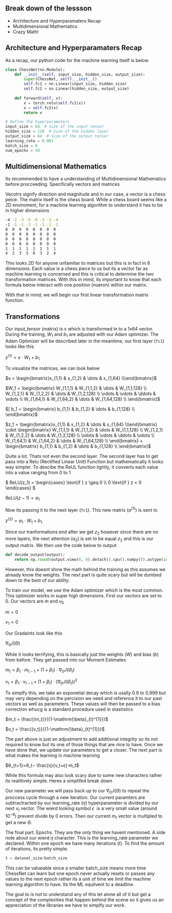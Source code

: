 
## Break down of the lessson

- Architecture and Hyperparamaters Recap
- Multidimensional Mathematics
- Crazy Math!

## Architecture and Hyperparamaters Recap

As a recap, our python code for the machine learning itself is below. 
```python
class ChessNet(nn.Module):
    def __init__(self, input_size, hidden_size, output_size):
        super(ChessNet, self).__init__()
        self.fc1 = nn.Linear(input_size, hidden_size)
        self.fc2 = nn.Linear(hidden_size, output_size)
    
    def forward(self, x):
        x = torch.relu(self.fc1(x))
        x = self.fc2(x)
        return x

# Define the hyperparameters
input_size = 64  # Size of the input tensor
hidden_size = 128  # Size of the hidden layer
output_size = 64  # Size of the output tensor
learning_rate = 0.001
batch_size = 8
num_epochs = 50
```
## Multidimensional Mathematics

Its recommended to have a understanding of Multidimensional Mathematics before procceeding. Specifically vectors and matrices

Vecotrs signify direction and magnitude and in our case, a vector is a chess peice. The matrix itself is the chess board. While a chess board seems like a 2D enviroment, for a machine learning algorithm to understand it has to be in higher dimensions
```bash
-4 -2 -3 -5 -6 -3 -2 -4
-1 -1 -1 -1 -1 -1 -1 -1
0  0  0  0  0  0  0  0
0  0  0  0  0  0  0  0
0  0  0  0  0  0  0  0
0  0  0  0  0  0  0  0
1  1  1  1  1  1  1  1
4  2  3  5  6  3  2  4
```
This looks 2D for anyone unfamiliar to matrices but this is in fact in 8 dimensions. Each value is a chess piece to us but its a vector far as machine learning is concerned and this is critical to determine the two transformation matrices. With this in mind, its important to know that each formula below interact with one position (nueron) within our matrix.

With that in mind, we will begin our first linear transformation matrix function.

## Transformations

Our input_tensor (matrix) is $`x`$ which is transformed in to a 1x64 vector. During the training, $`W_1`$ and $`b_1`$ are adjusted with our Adam optimizer. The Adam Optimizer will be described later in the meantime, our first layer (`fc1`) looks like this

$`
z^{(1)} = x \cdot W_1 + b_1
`$

To visualize the matrices, we can look below

$`x = \begin{bmatrix}x_{1,1} & x_{1,2} & \dots & x_{1,64} \\\end{bmatrix}`$

$`W_1 = \begin{bmatrix}
W_{1,1,1} & W_{1,1,2} & \dots & W_{1,1,128} \\
W_{1,2,1} & W_{1,2,2} & \dots & W_{1,2,128} \\
\vdots & \vdots & \ddots & \vdots \\
W_{1,64,1} & W_{1,64,2} & \dots & W_{1,64,128} \\
\end{bmatrix}`$

$`[ b_1 = \begin{bmatrix}
b_{1,1} & b_{1,2} & \dots & b_{1,128} \\
\end{bmatrix}`$

$`z_1 = \begin{bmatrix}x_{1,1} & x_{1,2} & \dots & x_{1,64} \\\end{bmatrix} \cdot \begin{bmatrix}
W_{1,1,1} & W_{1,1,2} & \dots & W_{1,1,128} \\
W_{1,2,1} & W_{1,2,2} & \dots & W_{1,2,128} \\
\vdots & \vdots & \ddots & \vdots \\
W_{1,64,1} & W_{1,64,2} & \dots & W_{1,64,128} \\
\end{bmatrix} + \begin{bmatrix}
b_{1,1} & b_{1,2} & \dots & b_{1,128} \\
\end{bmatrix}`$

Quite a lot. Thats not even the second layer. The second layer has to get pass into a Relu (Rectified Linear Unit) Function but mathematically it looks way simpler. To descibe the ReUL function lightly, it converts each value into a value ranging from 0 to 1

$`
ReLU(z_1) = \begin{cases}
\text{if } z \geq 0 \\
0 \text{if } z < 0
\end{cases}
`$

$`
ReLU(z-1) = a_1
`$

Now its passing it to the next layer (`fc1`). This new matrix ($`a^{(1)}`$) is sent to 

$`
z^{(2)} = a_1 \cdot W_1 + b_1
`$

Since our tranformations end after we get $`z_2`$ however since there are no more layers, the next attention ($`a_2`$) is set to be equal $`z_2`$ and this is our output matrix. We then use the code below to output
```python
def decode_output(output):
    return np.round(output.view(8, 8).detach().cpu().numpy()).astype(int)
```
However, this doesnt show the math behind the training as this assumes we already know the weights. The next part is quite scary but will be dumbed down to the best of our ability.

To train our model, we use the Adam optimizer which is the most common. This optimizer works in super high dimensions. First our vectors are set to 0. Our vectors are $`m`$ and $`v_0`$

$`m = 0`$

$`v_1 = 0`$

Our Gradaints look like this

$`\nabla_0J(\Theta)`$

While it looks terrifying, this is basically just the weights ($`W`$) and bias ($`b`$) from before. They get passed into our Moment Estimates

$`m_t = \beta_1\cdot m_{t-1}+(1+\beta_1)\cdot \nabla_0J(\Theta_t)`$

$`v_t = \beta_1\cdot v_{t-1}+(1+\beta_1)\cdot (\nabla_0J(\Theta_t))^2`$


To simplfy this, we take an exponetial decay which is usally 0.9 to 0.999 but may very depending on the percision we need and reference it to our past vectors as well as parameters. These values will then be passed to a bias correction whucg is a standard procedure used in stastistics

$`m_t = \frac{{m_t}}{{1-\mathrm{\beta}_{t}^{1}}}`$

$`v_t = \frac{{v_t}}{{1-\mathrm{\beta}_{t}^{1}}}`$

The part above is just an adjustment to add additional integrity so its not required to know but its one of those things that are nice to have. Once we have done that, we update our parameters to get a closer. The next part is what makes the learning in machine learning

$`θ_{t+1}=θ_t​− \frac{η}{v_t+ϵ}⋅m_t`$

While this formula may also look scary due to some new characters rather its realitively simple. Heres a simplifed break down

Our new parameter we will pass back up to our $`\nabla_0J(\Theta)`$  to repeat the proccess cycle through a new iteration. Our current paramters are subtractracted by our learning_rate ($`{η}`$) hyperparameter is divided by our next $`v_t`$ vector. The wierd looking symbol $`ϵ~`$ is a very small value (around $`10^{-8}`$) prevent divide by 0 errors. Then our current $`m_t`$ vector is multipled to get a new $`\Theta`$. 

The final part. Epochs. They are the only thing we havent mentioned. A side note about our wierd $`{η}`$ character. This is the learning_rate parameter we declared. Within one epoch we have many iterations ($`{t}`$). To find the amount of iterations, its pretty simple. 

```python
t = dataset_size/batch_size
``` 

This can be valueable since a smaller batch_size means more time ChessNet can learn but one epoch never actually resets or passes any values to the next epoch rather its a unit of time we limit the machine learning algorithm to have. Its the ML equlivent to a deadline. 


The goal to is not to understand any of this let alone all of it but get a concept of the complexities that happen behind the scene so it gives us an appreciation of the libraries we have to simplfy our work. 

